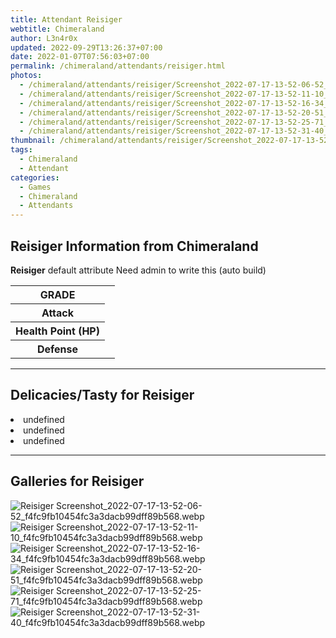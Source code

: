 ```yaml
---
title: Attendant Reisiger
webtitle: Chimeraland
author: L3n4r0x
updated: 2022-09-29T13:26:37+07:00
date: 2022-01-07T07:56:03+07:00
permalink: /chimeraland/attendants/reisiger.html
photos:
  - /chimeraland/attendants/reisiger/Screenshot_2022-07-17-13-52-06-52_f4fc9fb10454fc3a3dacb99dff89b568.webp
  - /chimeraland/attendants/reisiger/Screenshot_2022-07-17-13-52-11-10_f4fc9fb10454fc3a3dacb99dff89b568.webp
  - /chimeraland/attendants/reisiger/Screenshot_2022-07-17-13-52-16-34_f4fc9fb10454fc3a3dacb99dff89b568.webp
  - /chimeraland/attendants/reisiger/Screenshot_2022-07-17-13-52-20-51_f4fc9fb10454fc3a3dacb99dff89b568.webp
  - /chimeraland/attendants/reisiger/Screenshot_2022-07-17-13-52-25-71_f4fc9fb10454fc3a3dacb99dff89b568.webp
  - /chimeraland/attendants/reisiger/Screenshot_2022-07-17-13-52-31-40_f4fc9fb10454fc3a3dacb99dff89b568.webp
thumbnail: /chimeraland/attendants/reisiger/Screenshot_2022-07-17-13-52-06-52_f4fc9fb10454fc3a3dacb99dff89b568.webp
tags:
  - Chimeraland
  - Attendant
categories:
  - Games
  - Chimeraland
  - Attendants
---
```


<section id="bootstrap-wrapper"><link rel="stylesheet" href="https://cdn.statically.io/gh/dimaslanjaka/Web-Manajemen/40ac3225/css/bootstrap-4.5-wrapper.css"/><h2>Reisiger Information from Chimeraland</h2><p><b>Reisiger</b> default attribute Need admin to write this (auto build)<table><tr><th>GRADE</th><td></td></tr><tr><th>Attack</th><td></td></tr><tr><th>Health Point (HP)</th><td></td></tr><tr><th>Defense</th><td></td></tr></table></p><hr/><h2>Delicacies/Tasty for Reisiger</h2><li class="d-flex justify-content-between">undefined </li><li class="d-flex justify-content-between">undefined </li><li class="d-flex justify-content-between">undefined </li><hr/><div id="gallery"><h2>Galleries for Reisiger</h2><div class="row"><div class="col-lg-6 col-12"><img src="/chimeraland/attendants/reisiger/Screenshot_2022-07-17-13-52-06-52_f4fc9fb10454fc3a3dacb99dff89b568.webp" alt="Reisiger Screenshot_2022-07-17-13-52-06-52_f4fc9fb10454fc3a3dacb99dff89b568.webp"/></div><div class="col-lg-6 col-12"><img src="/chimeraland/attendants/reisiger/Screenshot_2022-07-17-13-52-11-10_f4fc9fb10454fc3a3dacb99dff89b568.webp" alt="Reisiger Screenshot_2022-07-17-13-52-11-10_f4fc9fb10454fc3a3dacb99dff89b568.webp"/></div><div class="col-lg-6 col-12"><img src="/chimeraland/attendants/reisiger/Screenshot_2022-07-17-13-52-16-34_f4fc9fb10454fc3a3dacb99dff89b568.webp" alt="Reisiger Screenshot_2022-07-17-13-52-16-34_f4fc9fb10454fc3a3dacb99dff89b568.webp"/></div><div class="col-lg-6 col-12"><img src="/chimeraland/attendants/reisiger/Screenshot_2022-07-17-13-52-20-51_f4fc9fb10454fc3a3dacb99dff89b568.webp" alt="Reisiger Screenshot_2022-07-17-13-52-20-51_f4fc9fb10454fc3a3dacb99dff89b568.webp"/></div><div class="col-lg-6 col-12"><img src="/chimeraland/attendants/reisiger/Screenshot_2022-07-17-13-52-25-71_f4fc9fb10454fc3a3dacb99dff89b568.webp" alt="Reisiger Screenshot_2022-07-17-13-52-25-71_f4fc9fb10454fc3a3dacb99dff89b568.webp"/></div><div class="col-lg-6 col-12"><img src="/chimeraland/attendants/reisiger/Screenshot_2022-07-17-13-52-31-40_f4fc9fb10454fc3a3dacb99dff89b568.webp" alt="Reisiger Screenshot_2022-07-17-13-52-31-40_f4fc9fb10454fc3a3dacb99dff89b568.webp"/></div></div></div></section>